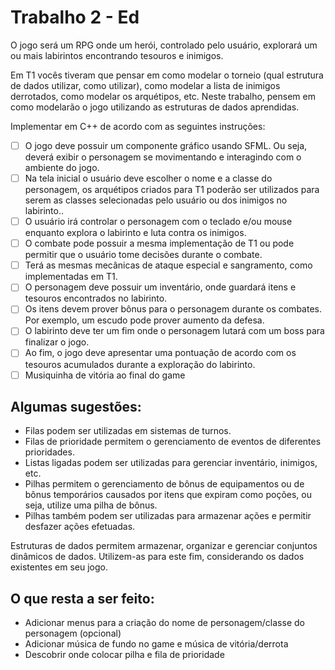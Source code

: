 # Trabalho 2 - Ed

O jogo será um RPG onde um herói, controlado pelo usuário, explorará um ou mais
labirintos encontrando tesouros e inimigos.

Em T1 vocês tiveram que pensar em como modelar o torneio (qual estrutura de dados utilizar, como utilizar), como modelar a lista de inimigos derrotados, como modelar os arquétipos, etc. Neste trabalho, pensem em como modelarão o jogo utilizando as estruturas de dados aprendidas.

Implementar em C++ de acordo com as seguintes instruções:

- [ ] O jogo deve possuir um componente gráfico usando SFML. Ou seja, deverá exibir o personagem se movimentando e interagindo com o ambiente do jogo.
- [ ] Na tela inicial o usuário deve escolher o nome e a classe do personagem, os arquétipos criados para T1 poderão ser utilizados para serem as classes selecionadas pelo usuário ou dos inimigos no labirinto..
- [ ] O usuário irá controlar o personagem com o teclado e/ou mouse enquanto explora o labirinto e luta contra os inimigos.
- [ ] O combate pode possuir a mesma implementação de T1 ou pode permitir que o usuário tome decisões durante o combate.
- [ ] Terá as mesmas mecânicas de ataque especial e sangramento, como implementadas em T1.
- [ ] O personagem deve possuir um inventário, onde guardará itens e tesouros encontrados no labirinto.
- [ ] Os itens devem prover bônus para o personagem durante os combates. Por exemplo, um escudo pode prover aumento da defesa.
- [ ] O labirinto deve ter um fim onde o personagem lutará com um boss para finalizar o jogo.
- [ ] Ao fim, o jogo deve apresentar uma pontuação de acordo com os tesouros acumulados durante a exploração do labirinto.
- [ ] Musiquinha de vitória ao final do game

## Algumas sugestões:
- Filas podem ser utilizadas em sistemas de turnos.
- Filas de prioridade permitem o gerenciamento de eventos de diferentes prioridades.
- Listas ligadas podem ser utilizadas para gerenciar inventário, inimigos, etc.
- Pilhas permitem o gerenciamento de bônus de equipamentos ou de bônus temporários causados por itens que expiram como poções, ou seja, utilize uma pilha de bônus.
- Pilhas também podem ser utilizadas para armazenar ações e permitir desfazer ações efetuadas.

Estruturas de dados permitem armazenar, organizar e gerenciar conjuntos dinâmicos de dados. Utilizem-as para este fim, considerando os dados existentes em seu jogo.

## O que resta a ser feito:

- Adicionar menus para a criação do nome de personagem/classe do personagem (opcional)
- Adicionar música de fundo no game e música de vitória/derrota
- Descobrir onde colocar pilha e fila de prioridade
